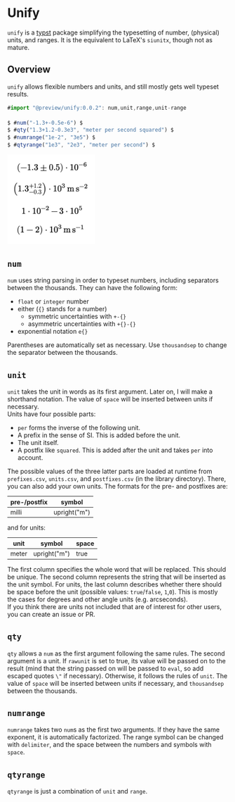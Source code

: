 # Unify
`unify` is a [typst](https://github.com/typst/typst) package simplifying the typesetting of number, (physical) units, and ranges. It is the equivalent to LaTeX's `siunitx`, though not as mature.


## Overview
`unify` allows flexible numbers and units, and still mostly gets well typeset results.
```ts
#import "@preview/unify:0.0.2": num,unit,range,unit-range

$ #num("-1.3+-0.5e-6") $
$ #qty("1.3+1.2-0.3e3", "meter per second squared") $
$ #numrange("1e-2", "3e5") $
$ #qtyrange("1e3", "2e3", "meter per second") $
```
<img src="examples/overview.jpg" width="200">


## `num`
`num` uses string parsing in order to typeset numbers, including separators between the thousands. They can have the following form:
- `float` or `integer` number
- either (`{}` stands for a number)
    - symmetric uncertainties with `+-{}`
    - asymmetric uncertainties with `+{}-{}`
- exponential notation `e{}`

Parentheses are automatically set as necessary. Use `thousandsep` to change the separator between the thousands.


## `unit`
`unit` takes the unit in words as its first argument. Later on, I will make a shorthand notation. The value of `space` will be inserted between units if necessary.  
Units have four possible parts:
- `per` forms the inverse of the following unit.
- A prefix in the sense of SI. This is added before the unit.
- The unit itself.
- A postfix like `squared`. This is added after the unit and takes `per` into account.

The possible values of the three latter parts are loaded at runtime from `prefixes.csv`, `units.csv`, and `postfixes.csv` (in the library directory). There, you can also add your own units. The formats for the pre- and postfixes are:

| pre-/postfix | symbol       |
| ------------ | ------------ |
| milli        | upright("m") |

and for units:

| unit  | symbol       | space |
| ----- | ------------ | ----- |
| meter | upright("m") | true  |

The first column specifies the whole word that will be replaced. This should be unique. The second column represents the string that will be inserted as the unit symbol. For units, the last column describes whether there should be space before the unit (possible values: `true`/`false`, `1`,`0`). This is mostly the cases for degrees and other angle units (e.g. arcseconds).  
If you think there are units not included that are of interest for other users, you can create an issue or PR.


## `qty`
`qty` allows a `num` as the first argument following the same rules. The second argument is a unit. If `rawunit` is set to true, its value will be passed on to the result (mind that the string passed on will be passed to `eval`, so add escaped quotes `\"` if necessary). Otherwise, it follows the rules of `unit`. The value of `space` will be inserted between units if necessary, and `thousandsep` between the thousands.  


## `numrange`
`numrange` takes two `num`s as the first two arguments. If they have the same exponent, it is automatically factorized. The range symbol can be changed with `delimiter`, and the space between the numbers and symbols with `space`.


## `qtyrange`
`qtyrange` is just a combination of `unit` and `range`.